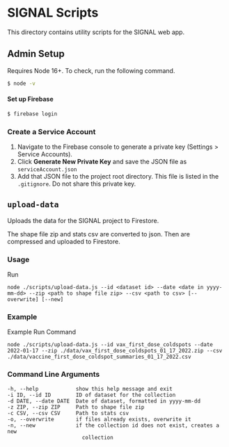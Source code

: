 # SIGNAL Scripts

This directory contains utility scripts for the SIGNAL web app.

## Admin Setup

Requires Node 16+. To check, run the following command.
```bash
$ node -v
```


#### Set up Firebase
```bash
$ firebase login
```

### Create a Service Account
1. Navigate to the Firebase console to generate a private key (Settings > Service Accounts).
2. Click **Generate New Private Key** and save the JSON file as `serviceAccount.json`
3. Add that JSON file to the project root directory. This file is listed in the `.gitignore`. Do not share this private key.

## `upload-data`

Uploads the data for the SIGNAL project to Firestore.

The shape file zip and stats csv are converted to json. Then are compressed and uploaded to Firestore.

### Usage

Run

`node ./scripts/upload-data.js --id <dataset id> --date <date in yyyy-mm-dd> --zip <path to shape file zip> --csv <path to csv> [--overwrite] [--new]`

### Example

Example Run Command

`node ./scripts/upload-data.js --id vax_first_dose_coldspots --date 2022-01-17 --zip ./data/vax_first_dose_coldspots_01_17_2022.zip --csv ./data/vaccine_first_dose_coldspot_summaries_01_17_2022.csv`

### Command Line Arguments
```
-h, --help            show this help message and exit
-i ID, --id ID        ID of dataset for the collection
-d DATE, --date DATE  Date of dataset, formatted in yyyy-mm-dd
-z ZIP, --zip ZIP     Path to shape file zip
-c CSV, --csv CSV     Path to stats csv
-o, --overwrite       if files already exists, overwrite it
-n, --new             if the collection id does not exist, creates a new
                        collection
```

